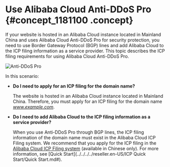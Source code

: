 # Use Alibaba Cloud Anti-DDoS Pro {#concept_1181100 .concept}

If your website is hosted in an Alibaba Cloud instance located in Mainland China and uses Alibaba Cloud Anti-DDoS Pro for security protection, you need to use Border Gateway Protocol \(BGP\) lines and add Alibaba Cloud to the ICP filing information as a service provider. This topic describes the ICP filing requirements for using Alibaba Cloud Anti-DDoS Pro.

![Anti-DDoS Pro](http://static-aliyun-doc.oss-cn-hangzhou.aliyuncs.com/assets/img/947829/156749382251479_en-US.png)

In this scenario:

-   **Do I need to apply for an ICP filing for the domain name?** 

    The website is hosted in an Alibaba Cloud instance located in Mainland China. Therefore, you must apply for an ICP filing for the domain name *www.example.com*.

-   **Do I need to add Alibaba Cloud to the ICP filing information as a service provider?** 

    When you use Anti-DDoS Pro through BGP lines, the ICP filing information of the domain name must exist in the Alibaba Cloud ICP Filing system. We recommend that you apply for the ICP filing in the [Alibaba Cloud ICP Filing system](https://beian.aliyun.com/order/selfBaIndex.htm) \(available in Chinese only\). For more information, see [Quick Start](../../../../reseller.en-US/ICP Quick Start/Quick Start.md#).


